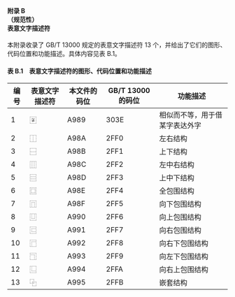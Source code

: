 #### 附录 B<br>（规范性）<br>表意文字描述符
本附录收录了 GB/T 13000 规定的表意文字描述符 13 个，并给出了它们的图形、代码位置和功能描述。具体内容见表 B.1。

#### 表 B.1　表意文字描述符的图形、代码位置和功能描述
|编号|表意文字描述符|本文件的码位|GB/T 13000 的码位|功能描述|
|-|-|-|-|-|
|1|〾|A989|303E|相似而不等，用于借某字表达外字|
|2|⿰|A98A|2FF0|左右结构|
|3|⿱|A98B|2FF1|上下结构|
|4|⿲|A98C|2FF2|左中右结构|
|5|⿳|A98D|2FF3|上中下结构|
|6|⿴|A98E|2FF4|全包围结构|
|7|⿵|A98F|2FF5|向下包围结构|
|8|⿶|A990|2FF6|向上包围结构|
|9|⿷|A991|2FF7|向右包围结构|
|10|⿸|A992|2FF8|向右下包围结构|
|11|⿹|A993|2FF9|向左下包围结构|
|12|⿺|A994|2FFA|向右上包围结构|
|13|⿻|A995|2FFB|嵌套结构|
